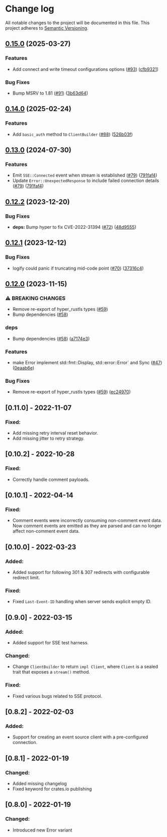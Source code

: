 # Change log

All notable changes to the project will be documented in this file. This project adheres to [Semantic Versioning](http://semver.org).

## [0.15.0](https://github.com/launchdarkly/rust-eventsource-client/compare/0.14.0...0.15.0) (2025-03-27)


### Features

* Add connect and write timeout configurations options ([#93](https://github.com/launchdarkly/rust-eventsource-client/issues/93)) ([cfb9321](https://github.com/launchdarkly/rust-eventsource-client/commit/cfb9321633f71f95116a61fe4d7a14c0aca4f982))


### Bug Fixes

* Bump MSRV to 1.81 ([#91](https://github.com/launchdarkly/rust-eventsource-client/issues/91)) ([3b63d64](https://github.com/launchdarkly/rust-eventsource-client/commit/3b63d644b1d9475ed7ec69bb3f386badb77abc63))

## [0.14.0](https://github.com/launchdarkly/rust-eventsource-client/compare/0.13.0...0.14.0) (2025-02-24)


### Features

* Add `basic_auth` method to `ClientBuilder` ([#88](https://github.com/launchdarkly/rust-eventsource-client/issues/88)) ([526b03f](https://github.com/launchdarkly/rust-eventsource-client/commit/526b03ffeb5b0ce7f42c531b1b579e2f9a4e9662))

## [0.13.0](https://github.com/launchdarkly/rust-eventsource-client/compare/0.12.2...0.13.0) (2024-07-30)


### Features

* Emit `SSE::Connected` event when stream is established ([#79](https://github.com/launchdarkly/rust-eventsource-client/issues/79)) ([791faf4](https://github.com/launchdarkly/rust-eventsource-client/commit/791faf4f2cda2165cf9df50a181344979d43429c))
* Update `Error::UnexpectedResponse` to include failed connection details ([#79](https://github.com/launchdarkly/rust-eventsource-client/issues/79)) ([791faf4](https://github.com/launchdarkly/rust-eventsource-client/commit/791faf4f2cda2165cf9df50a181344979d43429c))

## [0.12.2](https://github.com/launchdarkly/rust-eventsource-client/compare/0.12.1...0.12.2) (2023-12-20)


### Bug Fixes

* **deps:** Bump hyper to fix CVE-2022-31394 ([#72](https://github.com/launchdarkly/rust-eventsource-client/issues/72)) ([48d9555](https://github.com/launchdarkly/rust-eventsource-client/commit/48d955541dc29695a81b2535dafd7dec2fdb59d8))

## [0.12.1](https://github.com/launchdarkly/rust-eventsource-client/compare/0.12.0...0.12.1) (2023-12-12)


### Bug Fixes

* logify could panic if truncating mid-code point ([#70](https://github.com/launchdarkly/rust-eventsource-client/issues/70)) ([37316c4](https://github.com/launchdarkly/rust-eventsource-client/commit/37316c4f0e8c015db118dc1d082281838e88e522))

## [0.12.0](https://github.com/launchdarkly/rust-eventsource-client/compare/0.11.0...0.12.0) (2023-11-15)


### ⚠ BREAKING CHANGES

* Remove re-export of hyper_rustls types ([#59](https://github.com/launchdarkly/rust-eventsource-client/issues/59))
* Bump dependencies ([#58](https://github.com/launchdarkly/rust-eventsource-client/issues/58))

### deps

* Bump dependencies ([#58](https://github.com/launchdarkly/rust-eventsource-client/issues/58)) ([a7174e3](https://github.com/launchdarkly/rust-eventsource-client/commit/a7174e328f168af0a96f8c9671453a29c028d0f0))


### Features

* make Error implement std::fmt::Display, std::error::Error` and Sync  ([#47](https://github.com/launchdarkly/rust-eventsource-client/issues/47)) ([0eaab6e](https://github.com/launchdarkly/rust-eventsource-client/commit/0eaab6eefb8d69aac01ded4ab53c527c84084ba6))


### Bug Fixes

* Remove re-export of hyper_rustls types ([#59](https://github.com/launchdarkly/rust-eventsource-client/issues/59)) ([ec24970](https://github.com/launchdarkly/rust-eventsource-client/commit/ec24970d4a9ed875a44fb9c84c67b587d46ca23d))

## [0.11.0] - 2022-11-07
### Fixed:
- Add missing retry interval reset behavior.
- Add missing jitter to retry strategy.

## [0.10.2] - 2022-10-28
### Fixed:
- Correctly handle comment payloads.

## [0.10.1] - 2022-04-14
### Fixed:
- Comment events were incorrectly consuming non-comment event data. Now comment events are emitted as they are parsed and can no longer affect non-comment event data.

## [0.10.0] - 2022-03-23
### Added:
- Added support for following 301 & 307 redirects with configurable redirect limit.

### Fixed:
- Fixed `Last-Event-ID` handling when server sends explicit empty ID.

## [0.9.0] - 2022-03-15
### Added:
- Added support for SSE test harness.

### Changed:
- Change `ClientBuilder` to return `impl Client`, where `Client` is a sealed trait that exposes a `stream()` method. 

### Fixed:
- Fixed various bugs related to SSE protocol.

## [0.8.2] - 2022-02-03
### Added:
- Support for creating an event source client with a pre-configured connection.

## [0.8.1] - 2022-01-19
### Changed:
- Added missing changelog
- Fixed keyword for crates.io publishing

## [0.8.0] - 2022-01-19
### Changed:
- Introduced new Error variant
